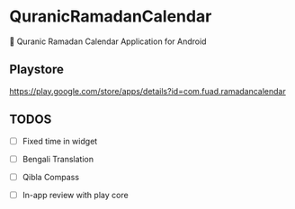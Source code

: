 # QuranicRamadanCalendar
📅 Quranic Ramadan Calendar Application for Android

## Playstore 
https://play.google.com/store/apps/details?id=com.fuad.ramadancalendar

## TODOS
 - [ ] Fixed time in widget
 - [ ] Bengali Translation 
 - [ ] Qibla Compass
 - [ ] In-app review with play core

